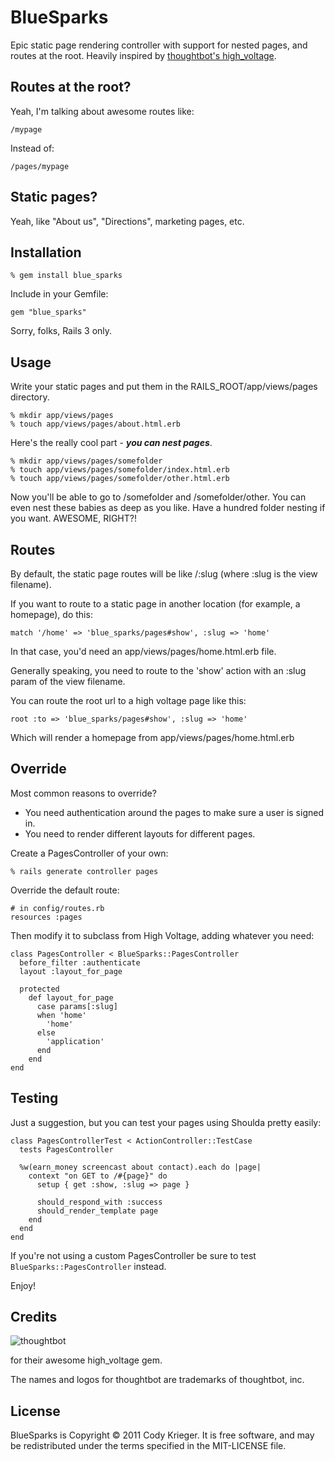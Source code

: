 BlueSparks
============

Epic static page rendering controller with support for nested pages, and
routes at the root. Heavily inspired by [thoughtbot's high_voltage](/thoughtbot/high_voltage).

Routes at the root?
-------------------

Yeah, I'm talking about awesome routes like:

    /mypage

Instead of:

    /pages/mypage

Static pages?
-------------

Yeah, like "About us", "Directions", marketing pages, etc.

Installation
------------

    % gem install blue_sparks

Include in your Gemfile:

    gem "blue_sparks"

Sorry, folks, Rails 3 only.

Usage
-----

Write your static pages and put them in the RAILS_ROOT/app/views/pages directory.

    % mkdir app/views/pages
    % touch app/views/pages/about.html.erb

Here's the really cool part - _**you can nest pages**_.

    % mkdir app/views/pages/somefolder
    % touch app/views/pages/somefolder/index.html.erb
    % touch app/views/pages/somefolder/other.html.erb

Now you'll be able to go to /somefolder and /somefolder/other. You can
even nest these babies as deep as you like. Have a hundred folder
nesting if you want. AWESOME, RIGHT?!

<!--
After putting something interesting there, you can link to it from anywhere in your app with:

    link_to "About", page_path("about")

This will also work, if you like the more explicit style:

    link_to "About", page_path(:id => "about")
-->

Routes
------

By default, the static page routes will be like /:slug (where :slug is the view filename).

If you want to route to a static page in another location (for example, a homepage), do this:

    match '/home' => 'blue_sparks/pages#show', :slug => 'home'

In that case, you'd need an app/views/pages/home.html.erb file.

Generally speaking, you need to route to the 'show' action with an :slug param of the view filename.

You can route the root url to a high voltage page like this:

    root :to => 'blue_sparks/pages#show', :slug => 'home'

Which will render a homepage from app/views/pages/home.html.erb

Override
--------

Most common reasons to override?

  * You need authentication around the pages to make sure a user is signed in.
  * You need to render different layouts for different pages.

Create a PagesController of your own:

    % rails generate controller pages

Override the default route:

    # in config/routes.rb
    resources :pages

Then modify it to subclass from High Voltage, adding whatever you need:

    class PagesController < BlueSparks::PagesController
      before_filter :authenticate
      layout :layout_for_page

      protected
        def layout_for_page
          case params[:slug]
          when 'home'
            'home'
          else
            'application'
          end
        end
    end

Testing
-------

Just a suggestion, but you can test your pages using Shoulda pretty easily:

    class PagesControllerTest < ActionController::TestCase
      tests PagesController

      %w(earn_money screencast about contact).each do |page|
        context "on GET to /#{page}" do
          setup { get :show, :slug => page }

          should_respond_with :success
          should_render_template page
        end
      end
    end

If you're not using a custom PagesController be sure to test <code>BlueSparks::PagesController</code> instead.

Enjoy!

Credits
-------

![thoughtbot](http://thoughtbot.com/images/tm/logo.png)

for their awesome high_voltage gem.

The names and logos for thoughtbot are trademarks of thoughtbot, inc.

License
-------

BlueSparks is Copyright © 2011 Cody Krieger. It is free software, and may be redistributed under the terms specified in the MIT-LICENSE file.
